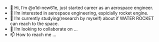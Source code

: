 - 👋 Hi, I’m @o1d-new61e, just started career as an aerospace engineer.
- 👀 I’m interested in aerospace engineering, espicially rocket engine.
- 🌱 I’m currently studying(research by myself) about if WATER ROCKET can reach to the space. 
- 💞️ I’m looking to collaborate on ...
- 📫 How to reach me ...




<!---
o1d-new61e/o1d-new61e is a ✨ special ✨ repository because its `README.md` (this file) appears on your GitHub profile.
You can click the Preview link to take a look at your changes.
--->
